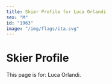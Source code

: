 ```yaml
---
title: Skier Profile for Luca Orlandi
sex: "M"
id: "1963"
image: "/img/flags/ita.svg" 
---
```


# Skier Profile

This page is for: Luca Orlandi.
    